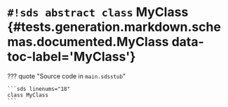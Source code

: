 # `#!sds abstract class` MyClass {#tests.generation.markdown.schemas.documented.MyClass data-toc-label='MyClass'}

??? quote "Source code in `main.sdsstub`"

    ```sds linenums="18"
    class MyClass
    ```

